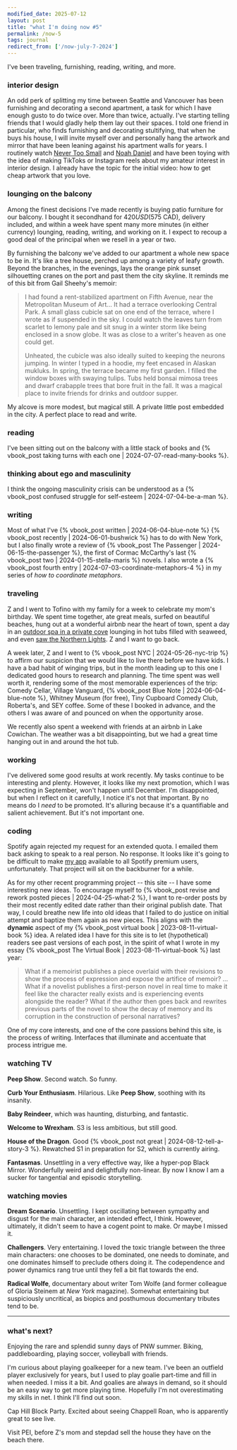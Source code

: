 ```yaml
---
modified_date: 2025-07-12
layout: post
title: "what I'm doing now #5"
permalink: /now-5
tags: journal
redirect_from: ['/now-july-7-2024']
---
```


I've been traveling, furnishing, reading, writing, and more.

<!--more-->

### interior design

An odd perk of splitting my time between Seattle and Vancouver has been furnishing and decorating a second apartment, a task for which I have enough gusto to do twice over.
More than twice, actually.
I've starting telling friends that I would gladly help them lay out their spaces.
I told one friend in particular, who finds furnishing and decorating stultifying, that when he buys his house, I will invite myself over and personally hang the artwork and mirror that have been leaning against his apartment walls for years.
I routinely watch [Never Too Small](https://www.youtube.com/c/nevertoosmall) and [Noah Daniel](https://www.youtube.com/@noahdaniel.studio) and have been toying with the idea of making TikToks or Instagram reels about my amateur interest in interior design.
I already have the topic for the initial video: how to get cheap artwork that you love.

### lounging on the balcony

Among the finest decisions I've made recently is buying patio furniture for our balcony.
I bought it secondhand for $420 USD ($575 CAD), delivery included, and within a week have spent many more minutes (in either currency) lounging, reading, writing, and working on it.
I expect to recoup a good deal of the principal when we resell in a year or two.

By furnishing the balcony we've added to our apartment a whole new space to be in.
It's like a tree house, perched up among a variety of leafy growth.
Beyond the branches, in the evenings, lays the orange pink sunset silhouetting cranes on the port and past them the city skyline.
It reminds me of this bit from Gail Sheehy's memoir:

> I had found a rent-stabilized apartment on Fifth Avenue, near the Metropolitan Museum of Art... It had a terrace overlooking Central Park. A small glass cubicle sat on one end of the terrace, where I wrote as if suspended in the sky. I could watch the leaves turn from scarlet to lemony pale and sit snug in a winter storm like being enclosed in a snow globe. It was as close to a writer's heaven as one could get.
>
>  Unheated, the cubicle was also ideally suited to keeping the neurons jumping. In winter I typed in a hoodie, my feet encased in Alaskan mukluks. In spring, the terrace became my first garden. I filled the window boxes with swaying tulips. Tubs held bonsai mimosa trees and dwarf crabapple trees that bore fruit in the fall. It was a magical place to invite friends for drinks and outdoor supper.

My alcove is more modest, but magical still.
A private little post embedded in the city.
A perfect place to read and write.

### reading

I've been sitting out on the balcony with a little stack of books and {% vbook_post taking turns with each one | 2024-07-07-read-many-books %}.

### thinking about ego and masculinity

I think the ongoing masculinity crisis can be understood as a {% vbook_post confused struggle for self-esteem | 2024-07-04-be-a-man %}.

### writing

Most of what I've {% vbook_post written | 2024-06-04-blue-note %} {% vbook_post recently | 2024-06-01-bushwick %} has to do with New York, but I also finally wrote a review of {% vbook_post The Passenger | 2024-06-15-the-passenger %}, the first of Cormac McCarthy's last {% vbook_post two | 2024-01-15-stella-maris %} novels.
I also wrote a {% vbook_post fourth entry | 2024-07-03-coordinate-metaphors-4 %} in my series of _how to coordinate metaphors_.

### traveling

Z and I went to Tofino with my family for a week to celebrate my mom's birthday.
We spent time together, ate great meals, surfed on beautiful beaches, hung out at a wonderful airbnb near the heart of town, spent a day in an [outdoor spa in a private cove](https://www.moonjellyspa.ca/) lounging in hot tubs filled with seaweed, and even [saw the Northern Lights](https://www.wikiwand.com/en/May_2024_solar_storms).
Z and I want to go back.

A week later, Z and I went to {% vbook_post NYC | 2024-05-26-nyc-trip %} to affirm our suspicion that we would like to live there before we have kids.
I have a bad habit of winging trips, but in the month leading up to this one I dedicated good hours to research and planning.
The time spent was well worth it, rendering some of the most memorable experiences of the trip: Comedy Cellar, Village Vanguard, {% vbook_post Blue Note | 2024-06-04-blue-note %}, Whitney Museum (for free), Tiny Cupboard Comedy Club, Roberta's, and SEY coffee.
Some of these I booked in advance, and the others I was aware of and pounced on when the opportunity arose.

We recently also spent a weekend with friends at an airbnb in Lake Cowichan.
The weather was a bit disappointing, but we had a great time hanging out in and around the hot tub.

### working

I've delivered some good results at work recently.
My tasks continue to be interesting and plenty.
However, it looks like my next promotion, which I was expecting in September, won't happen until December.
I'm disappointed, but when I reflect on it carefully, I notice it's not that important.
By no means do I _need_ to be promoted.
It's alluring because it's a quantifiable and salient achievement.
But it's not important one.

### coding

Spotify again rejected my request for an extended quota.
I emailed them back asking to speak to a real person.
No response.
It looks like it's going to be difficult to make [my app](https://okjuan.me/muze-radio/) available to all Spotify premium users, unfortunately.
That project will sit on the backburner for a while.

As for my other recent programming project -- this site -- I have some interesting new ideas.
To encourage myself to {% vbook_post revise and rework posted pieces | 2024-04-25-what-2 %}, I want to re-order posts by their most recently edited date rather than their original publish date.
That way, I could breathe new life into old ideas that I failed to do justice on initial attempt and baptize them again as new pieces.
This aligns with the **dynamic** aspect of my {% vbook_post virtual book | 2023-08-11-virtual-book %} idea.
A related idea I have for this site is to let (hypothetical) readers see past versions of each post, in the spirit of what I wrote in my essay {% vbook_post The Virtual Book | 2023-08-11-virtual-book %} last year:

> What if a memoirist publishes a piece overlaid with their revisions to show the process of expression and expose the artifice of memoir?
> ...
> What if a novelist publishes a first-person novel in real time to make it feel like the character really exists and is experiencing events alongside the reader?
> What if the author then goes back and rewrites previous parts of the novel to show the decay of memory and its corruption in the construction of personal narratives?

One of my core interests, and one of the core passions behind this site, is the process of writing.
Interfaces that illuminate and accentuate that process intrigue me.

### watching TV

**Peep Show**.
Second watch.
So funny.

**Curb Your Enthusiasm**.
Hilarious.
Like **Peep Show**, soothing with its insanity.

**Baby Reindeer**, which was haunting, disturbing, and fantastic.

**Welcome to Wrexham**.
S3 is less ambitious, but still good.

**House of the Dragon**.
Good {% vbook_post not great | 2024-08-12-tell-a-story-3 %}.
Rewatched S1 in preparation for S2, which is currently airing.

**Fantasmas**.
Unsettling in a very effective way, like a hyper-pop Black Mirror.
Wonderfully weird and delightfully non-linear.
By now I know I am a sucker for tangential and episodic storytelling.

### watching movies

**Dream Scenario**.
Unsettling.
I kept oscillating between sympathy and disgust for the main character, an intended effect, I think.
However, ultimately, it didn't seem to have a cogent point to make.
Or maybe I missed it.

**Challengers**.
Very entertaining.
I loved the toxic triangle between the three main characters: one chooses to be dominated, one needs to dominate, and one dominates himself to preclude others doing it.
The codependence and power dynamics rang true until they fell a bit flat towards the end.

**Radical Wolfe**, documentary about writer Tom Wolfe (and former colleague of Gloria Steinem at _New York_ magazine).
Somewhat entertaining but suspiciously uncritical, as biopics and posthumous documentary tributes tend to be.

---

### what's next?

Enjoying the rare and splendid sunny days of PNW summer.
Biking, paddleboarding, playing soccer, volleyball with friends.

I'm curious about playing goalkeeper for a new team.
I've been an outfield player exclusively for years, but I used to play goalie part-time and fill in when needed.
I miss it a bit.
And goalies are always in demand, so it should be an easy way to get more playing time.
Hopefully I'm not overestimating my skills in net.
I think I'll find out soon.

Cap Hill Block Party.
Excited about seeing Chappell Roan, who is apparently great to see live.

Visit PEI, before Z's mom and stepdad sell the house they have on the beach there.

